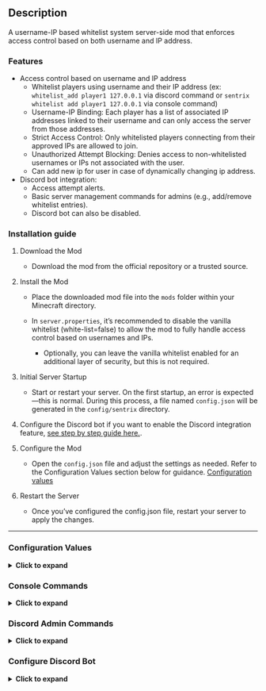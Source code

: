 ## Description

A username-IP based whitelist system server-side mod that enforces access control based on both username and IP address.

### Features

- Access control based on username and IP address
  - Whitelist players using username and their IP address (ex: `whitelist_add player1 127.0.0.1` via discord command or `sentrix whitelist add player1 127.0.0.1` via console command)
  - Username-IP Binding: Each player has a list of associated IP addresses linked to their username and can only access the server from those addresses.
  - Strict Access Control: Only whitelisted players connecting from their approved IPs are allowed to join.
  - Unauthorized Attempt Blocking: Denies access to non-whitelisted usernames or IPs not associated with the user.
  - Can add new ip for user in case of dynamically changing ip address.
- Discord bot integration:
  - Access attempt alerts.
  - Basic server management commands for admins (e.g., add/remove whitelist entries).
  - Discord bot can also be disabled.

### Installation guide

1. Download the Mod

   - Download the mod from the official repository or a trusted source.

2. Install the Mod

   - Place the downloaded mod file into the `mods` folder within your Minecraft directory.

   - In `server.properties`, it’s recommended to disable the vanilla whitelist (white-list=false) to allow the mod to fully handle access control based on usernames and IPs.
     - Optionally, you can leave the vanilla whitelist enabled for an additional layer of security, but this is not required.

3. Initial Server Startup

   - Start or restart your server. On the first startup, an error is expected—this is normal. During this process, a file named `config.json` will be generated in the `config/sentrix` directory.

4. Configure the Discord bot if you want to enable the Discord integration feature, [see step by step guide here.](#configure-discord-bot).

5. Configure the Mod

   - Open the `config.json` file and adjust the settings as needed. Refer to the Configuration Values section below for guidance. [Configuration values](#configuration-values)

6. Restart the Server
   - Once you’ve configured the config.json file, restart your server to apply the changes.

---

### Configuration Values

<details>
<summary><strong>Click to expand</strong></summary>

To configure, navigate to `/config/setrix/config.json`

| Key                   | Value            | Description                                                                                               |
| --------------------- | ---------------- | --------------------------------------------------------------------------------------------------------- |
| activate              | boolean          | Enables or disables the mod. Set to `true` to enable, or `false` to disable it.                           |
| enable_discord        | boolean          | Enables or disables Discord integration. Set to `true` to use the Discord bot, or `false` to turn it off. |
| bot_token             | String           | Your Discord bot token. Required for the bot to connect to your Discord server.                           |
| admin_channel_id      | String           | ID of the Discord channel where admins can run commands like whitelisting players.                        |
| enable_public_logging | Boolean          | Enables or disables public logging. Set to `true` to post logs in a public channel.                       |
| public_log_channel    | String           | ID of the Discord channel where public logs will be sent.                                                 |
| admin_ids             | Array of Strings | A list of Discord user IDs who have admin permissions for using bot commands.                             |
| presence              | String           | Custom status text shown by the Discord bot (e.g., “Watching the server”).                                |
| kick_message          | String           | Message shown to players who are not whitelisted. You can customize this.                                 |
| unknown_ip_message    | String           | Message shown to players connecting from an unknown IP address. You can customize this.                   |

</details>

### Console Commands

<details>
<summary><strong>Click to expand</strong></summary>

| Command                                    | Usage                                                                  |
| ------------------------------------------ | ---------------------------------------------------------------------- |
| /sentrix whitelist add `<username>` `<ip>` | Command for whitelisting a player.                                     |
| /sentrix whitelist remove `<username>`     | Command to remove a player from whitelist entry.                       |
| /sentrix ip add `<username>` `<ip>`        | Command to add a new ip for player.                                    |
| /sentrix reload                            | To reload the player list in case of editing player list file manually |
| /sentrix count                             | To count total whitelisted players.                                    |

</details>

### Discord Admin Commands

<details>
<summary><strong>Click to expand</strong></summary>

| Command                            | Usage                                                             |
| ---------------------------------- | ----------------------------------------------------------------- |
| /whitelist_add `<username>` `<ip>` | Command for whitelisting a player.                                |
| /whitelist_remove `<username>`     | Command to remove a player from whitelist entry.                  |
| /add_ip `<username>` `<ip>`        | Command to add a new ip for player.                               |
| /sentrix reload                    | To reload the player list in case of editing player list manually |
| /player_count                      | To count total whitelisteed players.                              |

</details>

### Configure Discord Bot

<details>
<summary><strong>Click to expand</strong></summary>

#### Step 1: Create a Discord Bot

1. Go to the [Discord Developer Portal](https://discord.com/developers/applications)

2. Click "New Application", give it a name (e.g., MinecraftBot), and click Create.

3. In the left sidebar, go to Bot → Click Add Bot → Confirm by clicking Yes, do it!.

#### Step 2: Get the Bot Token

1. Under the Bot section, click "Reset Token" or "Copy" under the Token field.

2. Save this token somewhere secure — you'll need it in the config file(Do not share this token. It gives full control of your bot.).

#### Step 2: Get the Bot Token

Still under the Bot section:

1. Scroll down to Privileged Gateway Intents.

2. Enable: - Presence Intent

   - Prensence Intent

   - Server Members Intent

   - Message Content Intent

3. Click Save Changes at the bottom.

#### Step 4: Invite the Bot to Your Discord Server

1. Go to the OAuth2 → URL Generator section.

2. Under Scopes, check:

   - bot

3. Under Bot Permissions, check:

   - Send Messages

   - Read Message History

4. Copy the generated URL and open it in your browser.

5. Select your server and click Authorize.

#### Step 5: Configure Your config.json File

1. Now edit the `config.json` file located in /config/setrix/. Here’s an example:

</details>

